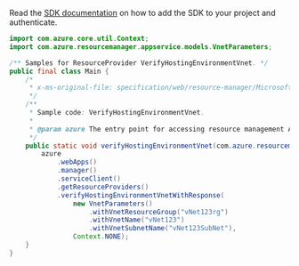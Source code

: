 Read the [SDK documentation](https://github.com/Azure/azure-sdk-for-java/blob/azure-resourcemanager_2.11.0/sdk/resourcemanager/azure-resourcemanager/README.md) on how to add the SDK to your project and authenticate.

```java
import com.azure.core.util.Context;
import com.azure.resourcemanager.appservice.models.VnetParameters;

/** Samples for ResourceProvider VerifyHostingEnvironmentVnet. */
public final class Main {
    /*
     * x-ms-original-file: specification/web/resource-manager/Microsoft.Web/stable/2021-03-01/examples/VerifyHostingEnvironmentVnet.json
     */
    /**
     * Sample code: VerifyHostingEnvironmentVnet.
     *
     * @param azure The entry point for accessing resource management APIs in Azure.
     */
    public static void verifyHostingEnvironmentVnet(com.azure.resourcemanager.AzureResourceManager azure) {
        azure
            .webApps()
            .manager()
            .serviceClient()
            .getResourceProviders()
            .verifyHostingEnvironmentVnetWithResponse(
                new VnetParameters()
                    .withVnetResourceGroup("vNet123rg")
                    .withVnetName("vNet123")
                    .withVnetSubnetName("vNet123SubNet"),
                Context.NONE);
    }
}
```
